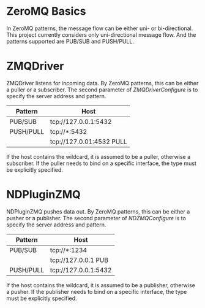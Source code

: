 ZeroMQ Basics
=============

In ZeroMQ patterns, the message flow can be either uni- or bi-directional.
This project currently considers only uni-directional message flow.
And the patterns supported are PUB/SUB and PUSH/PULL.


ZMQDriver
=========

ZMQDriver listens for incoming data. By ZeroMQ patterns, this can be either a puller or a subscriber.
The second parameter of *ZMQDriverConfigure* is to specify the server address and pattern.

| Pattern   |           Host             |
|-----------|----------------------------|
| PUB/SUB   | tcp://127.0.0.1:5432       |
| PUSH/PULL | tcp://*:5432 <br />        |
|           | tcp://127.0.01:4532 PULL   |

If the host contains the wildcard, it is assumed to be a puller, otherwise a subscriber.
If the puller needs to bind on a specific interface, the type must be explicitly specified.

NDPluginZMQ
===========

NDPluginZMQ pushes data out. By ZeroMQ patterns, this can be either a pusher or a publisher.
The second parameter of *NDZMQConfigure* is to specify the server address and pattern.

| Pattern   |           Host               |
|-----------|------------------------------|
| PUB/SUB   | tcp://*:1234 <br />          |
|           | tcp://127.0.0.1 PUB          |
| PUSH/PULL | tcp://127.0.0.1:5432         |

If the host contains the wildcard, it is assumed to be a publisher, otherwise a pusher.
If the publisher needs to bind on a specific interface, the type must be explicitly specified.

